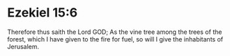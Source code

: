 # Ezekiel 15:6

Therefore thus saith the Lord GOD; As the vine tree among the trees of the forest, which I have given to the fire for fuel, so will I give the inhabitants of Jerusalem.
